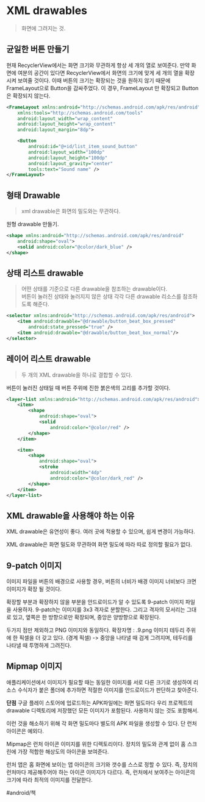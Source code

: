 # XML drawables
> 화면에 그려지는 것.  

## 균일한 버튼 만들기
현재 RecyclerView에서는 화면 크기와 무관하게 항상 세 개의 열로 보여준다.
만약 화면에 여분의 공간이 있다면 RecyclerView에서 화면의 크기에 맞게 세 개의 열을 확장시켜 보여줄 것이다.
이때 버튼의 크기는 확장되는 것을 원하지 않기 때문에 FrameLayout으로 Button을 감싸주었다. 
이 경우, FrameLayout 만 확장되고 Button은 확장되지 않는다. 
```xml
<FrameLayout xmlns:android="http://schemas.android.com/apk/res/android"
    xmlns:tools="http://schemas.android.com/tools"
    android:layout_width="wrap_content"
    android:layout_height="wrap_content"
    android:layout_margin="8dp">

    <Button
        android:id="@+id/list_item_sound_button"
        android:layout_width="100dp"
        android:layout_height="100dp"
        android:layout_gravity="center"
        tools:text="Sound name" />
</FrameLayout>
```

## 형태 Drawable
> xml drawable은 화면의 밀도와는 무관하다.  

 원형 drawable 만들기.
```xml
<shape xmlns:android="http://schemas.android.com/apk/res/android"
    android:shape="oval">
    <solid android:color="@color/dark_blue" />
</shape>
```

## 상태 리스트 drawable
> 어떤 상태를 기준으로 다른 drawable을 참조하는 drawable이다.  
버튼이 눌러진 상태와 눌러지지 않은 상태 각각 다른 drawable 리소스를 참조하도록 해준다.

```xml
<selector xmlns:android="http://schemas.android.com/apk/res/android">
    <item android:drawable="@drawable/button_beat_box_pressed"
        android:state_pressed="true" />
    <item android:drawable="@drawable/button_beat_box_normal"/>
</selector>
```

## 레이어 리스트 drawable
> 두 개의 XML drawable을 하나로 결합할 수 있다.  

버튼이 눌러진 상태일 때 버튼 주위에 진한 붉은색의 고리를 추가할 것이다.
```xml
<layer-list xmlns:android="http://schemas.android.com/apk/res/android">
    <item>
        <shape
            android:shape="oval">
            <solid
                android:color="@color/red" />
        </shape>
    </item>

    <item>
        <shape
            android:shape="oval">
            <stroke
                android:width="4dp"
                android:color="@color/dark_red" />
        </shape>
    </item>
</layer-list>
```

## XML drawable을 사용해야 하는 이유
XML drawable은 유연성이 좋다.
여러 곳에 적용할 수 있으며, 쉽게 변경이 가능하다.

XML drawable은 화면 밀도와 무관하여 화면 밀도에 따라 따로 정의할 필요가 없다.

## 9-patch 이미지
이미지 파일을 버튼의 배경으로 사용할 경우, 버튼의 너비가 배경 이미지 너비보다 크면 이미지가 확장 될 것이다.

 확장할 부분과 확장하지 않을 부분을 안드로이드가 알 수 있도록 9-patch 이미지 파일을 사용하자.
9-patch는 이미지를 3x3 격자로 분할한다. 그리고 격자의 모서리는 그대로 있고, 옆쪽은 한 방향으로만 확장되며, 중앙은 양방향으로 확장된다.

두가지 점만 제외하고 PNG 이미지와 동일하다.
확장자명 : .9.png
이미지 테두리 주위에 한 픽셀을 더 갖고 있다. (경계 픽셀)
-> 중앙을 나타낼 때 검게 그려지며, 테두리를 나타낼 때 투명하게 그려진다.

## Mipmap 이미지
애플리케이션에서 이미지가 필요할 때는 동일한 이미지를 서로 다른 크기로 생성하여 리소스 수식자가 붙은 폴더에 추가하면 적절한 이미지를 안드로이드가 판단하고 찾아준다.

**단점**
구글 플레이 스토어에 업로드하는 APK파일에는 화면 밀도마다 우리 프로젝트의 drawable 디렉토리에 저장했던 모든 이미지가 포함된다. 사용하지 않는 것도 포함해서.

이런 것을 해소하기 위해 각 화면 밀도마다 별도의 APK 파일을 생성할 수 있다.
단 런처 아이콘은 예외다.

Mipmap은 런처 아이콘 이미지를 위한 디렉토리이다. 장치의 밀도와 관계 없이 홈 스크린에 가장 적합한 해상도의 아이콘을 보여준다.

런처 앱은 홈 화면에 보이는 앱 아이콘의 크기와 갯수를 스스로 정할 수 있다. 즉, 장치의 런처마다 제공해주어야 하는 아이콘 이미지가 다르다. 
즉, 런처에서 보여주는 아이콘의 크기에 따라 최적의 이미지를 전달한다.



#android/책
